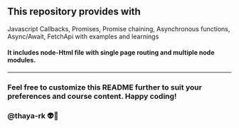 ## This repository provides with 
Javascript Callbacks,
Promises,
Promise chaining,
Asynchronous functions,
Async/Await,
FetchApi with examples and learnings

#### It includes node-Html file with single page routing and multiple node modules.

---------------------------------------------

### Feel free to customize this README further to suit your preferences and course content. Happy coding!

### @thaya-rk 👽👾
